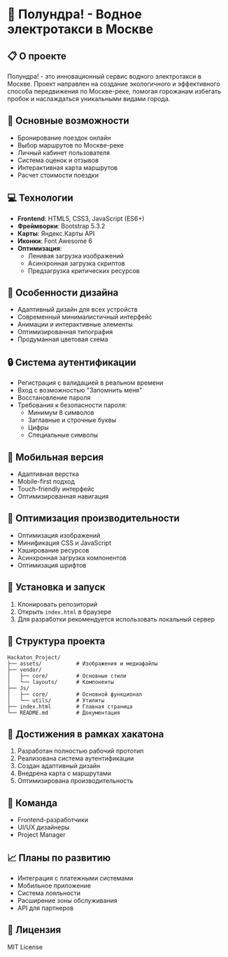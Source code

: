 # 🚤 Полундра! - Водное электротакси в Москве

## 📋 О проекте
Полундра! - это инновационный сервис водного электротакси в Москве. Проект направлен на создание экологичного и эффективного способа передвижения по Москве-реке, помогая горожанам избегать пробок и наслаждаться уникальными видами города.

## 🌟 Основные возможности
- Бронирование поездок онлайн
- Выбор маршрутов по Москве-реке
- Личный кабинет пользователя
- Система оценок и отзывов
- Интерактивная карта маршрутов
- Расчет стоимости поездки

## 💻 Технологии
- **Frontend**: HTML5, CSS3, JavaScript (ES6+)
- **Фреймворки**: Bootstrap 5.3.2
- **Карты**: Яндекс.Карты API
- **Иконки**: Font Awesome 6
- **Оптимизация**: 
  - Ленивая загрузка изображений
  - Асинхронная загрузка скриптов
  - Предзагрузка критических ресурсов

## 🎨 Особенности дизайна
- Адаптивный дизайн для всех устройств
- Современный минималистичный интерфейс
- Анимации и интерактивные элементы
- Оптимизированная типография
- Продуманная цветовая схема

## 🔒 Система аутентификации
- Регистрация с валидацией в реальном времени
- Вход с возможностью "Запомнить меня"
- Восстановление пароля
- Требования к безопасности пароля:
  - Минимум 8 символов
  - Заглавные и строчные буквы
  - Цифры
  - Специальные символы

## 📱 Мобильная версия
- Адаптивная верстка
- Mobile-first подход
- Touch-friendly интерфейс
- Оптимизированная навигация

## 🚀 Оптимизация производительности
- Оптимизация изображений
- Минификация CSS и JavaScript
- Кэширование ресурсов
- Асинхронная загрузка компонентов
- Оптимизация шрифтов

## 🔧 Установка и запуск
1. Клонировать репозиторий
2. Открыть `index.html` в браузере
3. Для разработки рекомендуется использовать локальный сервер

## 📂 Структура проекта
```
Hackaton_Project/
├── assets/           # Изображения и медиафайлы
├── vendor/          
│   ├── core/         # Основные стили
│   └── layouts/      # Компоненты
├── Js/
│   ├── core/         # Основной функционал
│   └── utils/        # Утилиты
├── index.html        # Главная страница
└── README.md         # Документация
```

## 🎯 Достижения в рамках хакатона
1. Разработан полностью рабочий прототип
2. Реализована система аутентификации
3. Создан адаптивный дизайн
4. Внедрена карта с маршрутами
5. Оптимизирована производительность

## 👥 Команда
- Frontend-разработчики
- UI/UX дизайнеры
- Project Manager

## 📈 Планы по развитию
- Интеграция с платежными системами
- Мобильное приложение
- Система лояльности
- Расширение зоны обслуживания
- API для партнеров

## 📄 Лицензия
MIT License
